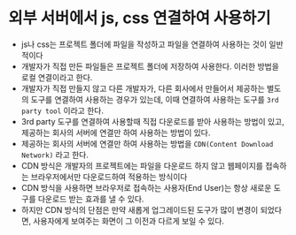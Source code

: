 # 외부 서버에서 js, css 연결하여 사용하기

- js나 css는 프로젝트 폴더에 파일을 작성하고 파일을 연결하여
  사용하는 것이 일반적이다
- 개발자가 직접 만든 파일들은 프로젝트 폴더에 저장하여 사용한다.
  이러한 방법을 로컬 연결이라고 한다.
- 개발자가 직접 만들지 않고 다른 개발자가, 다른 회사에서 만들어서
  제공하는 별도의 도구를 연결하여 사용하는 경우가 있는데, 이때
  연결하여 사용하는 도구를 `3rd party tool` 이라고 한다.
- 3rd party 도구를 연결하여 사용할때 직접 다운로드를 받아
  사용하는 방법이 있고, 제공하는 회사의 서버에 연결만 하여 사용하는
  방법이 있다.
- 제공하는 회사의 서버에 연결만 하여 사용하는 방법을
  `CDN(Content Download Network)` 라고 한다.
- CDN 방식은 개발자의 프로젝트에는 파일을 다운로드 하지 않고
  웹페이지를 접속하는 브라우저에서만 다운로드하여 적용하는 방식이다
- CDN 방식을 사용하면 브라우저로 접속하는 사용자(End User)는
  항상 새로운 도구를 다운로드 받는 효과를 낼 수 있다.
- 하지만 CDN 방식의 단점은 만약 새롭게 업그레이드된 도구가 많이
  변경이 되었다면, 사용자에게 보여주는 화면이 그 이전과 다르게
  보일 수 있다.

